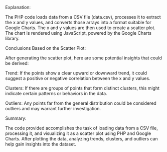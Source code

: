 
Explanation:

The PHP code loads data from a CSV file (data.csv), processes it to extract the x and y values, and converts those arrays into a format suitable for Google Charts. The x and y values are then used to create a scatter plot. The chart is rendered using JavaScript, powered by the Google Charts library.

Conclusions Based on the Scatter Plot:

After generating the scatter plot, here are some potential insights that could be derived:

Trend: If the points show a clear upward or downward trend, it could suggest a positive or negative correlation between the x and y values.

Clusters: If there are groups of points that form distinct clusters, this might indicate certain patterns or behaviors in the data.

Outliers: Any points far from the general distribution could be considered outliers and may warrant further investigation.

Summary:

The code provided accomplishes the task of loading data from a CSV file, processing it, and visualizing it as a scatter plot using PHP and Google Charts. After plotting the data, analyzing trends, clusters, and outliers can help gain insights into the dataset.

